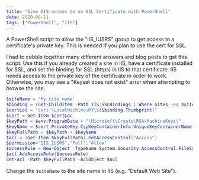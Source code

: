 ```yaml
---
title: "Give IIS access to an SSL Certificate with PowerShell"
date: 2020-06-11
tags: ["PowerShell", "IIS"]
---
```


A PowerShell script to allow the "IIS_IUSRS" group to get access to a certificate's private key. 
This is needed if you plan to use the cert for SSL.

<!--more-->

I had to cobble together many different answers and blog posts to get this script. Use this if you 
already created a site in IIS, have a certificate installed for SSL, and set the binding for 
SSL (https) in IIS to that certificate. IIS needs access to the private key of the certificate in 
order to work. Otherwise, you may see a "Keyset does not exist" error when attempting to browse 
the site.

```powershell
$siteName = 'My site name'
$binding = (Get-ChildItem -Path IIS:SSLBindings | Where Sites -eq $siteName)[0]
$certLoc = "cert:\LocalMachine\MY\$($binding.Thumbprint)"
$cert = Get-Item $certLoc
$keyPath = $env:ProgramData + "\Microsoft\Crypto\RSA\MachineKeys\"
$keyName = $cert.PrivateKey.CspKeyContainerInfo.UniqueKeyContainerName
$keyFullPath = $keyPath + $keyName
$acl = (Get-Item $keyFullPath).GetAccessControl("Access")
$permission="IIS_IUSRS","Full","Allow"
$accessRule = New-Object -TypeName System.Security.AccessControl.FileSystemAccessRule -ArgumentList $permission
$acl.AddAccessRule($accessRule)
Set-Acl -Path $keyFullPath -AclObject $acl
```

Change the `$siteName` to the site name in IIS (e.g. "Default Web Site").
